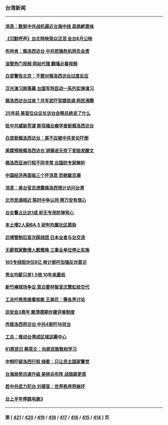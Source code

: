 ### 台湾新闻
---
#### [消息：数架中共战机逼近台海中线 具挑衅意味](../../pages/ncid1349361/n13793646.md?08021245) 
#### [《沉默呼声》台北特映观众泛泪 全台8月公映](../../pages/ncid1349361/n13792744.md?08021245) 
#### [布林肯：佩洛西访台 中共若搞危机将负全责](../../pages/ncid1349361/n13793506.md?08021245) 
#### [油管热门视频 网站代理 翻墙必看视频](http://209.222.30.114:81/youtube.html?08021245)
#### [白宫警告北京：不要对佩洛西访台过度反应](../../pages/ncid1349361/n13793433.md?08021245) 
#### [汉光演习刚落幕 台国军将启动一系列实弹演习](../../pages/ncid1349361/n13793252.md?08021245) 
#### [佩洛西访台过夜？共军武吓官媒低调 网民沸腾](../../pages/ncid1349361/n13793231.md?08021245) 
#### [25年前 美首位众议长访台会晤总统说了什么](../../pages/ncid1349361/n13793402.md?08021245) 
#### [批中共威胁荒谬 斯坦福台裔学者挺佩洛西访台](../../pages/ncid1349361/n13793409.md?08021245) 
#### [白宫挺佩洛西访台：美不应被中共言论吓倒](../../pages/ncid1349361/n13793411.md?08021245) 
#### [美媒预报佩洛西访台 胡锡进无奈下变脸发酸文](../../pages/ncid1349361/n13793398.md?08021245) 
#### [佩洛西亚洲行程不同寻常 台国防专家解析](../../pages/ncid1349361/n13793233.md?08021245) 
#### [中国经济再面临三个坏消息 恐掀裁员潮](../../pages/ncid1349361/n13793393.md?08021245) 
#### [消息：美台官员透露佩洛西预计访问台湾](../../pages/ncid1349361/n13793326.md?08021245) 
#### [北市民调相近 陈时中争认同 蒋万安有信心](../../pages/ncid1349361/n13793357.md?08021245) 
#### [台女警占比达1成 却无专用防弹背心](../../pages/ncid1349361/n13793335.md?08021245) 
#### [本土增2人染BA.5 研判均属社区感染](../../pages/ncid1349361/n13793334.md?08021245) 
#### [边境管制后首次踩线团 日本业者与台交流](../../pages/ncid1349361/n13793341.md?08021245) 
#### [无薪假家数增人数微降 三事业单位停止实施](../../pages/ncid1349361/n13793338.md?08021245) 
#### [165专线阻诈仅8亿 审计部吁加强反诈意识](../../pages/ncid1349361/n13793337.md?08021245) 
#### [男女均薪只差1.5倍 10年来最低](../../pages/ncid1349361/n13793302.md?08021245) 
#### [新竹棒球场争议 蓝白要林智坚沈慧虹给交代](../../pages/ncid1349361/n13793300.md?08021245) 
#### [工总吁换思维看核能 王美花：需各界讨论](../../pages/ncid1349361/n13793278.md?08021245) 
#### [运安会3周年 赖清德期许建评鉴制度](../../pages/ncid1349361/n13793305.md?08021245) 
#### [传裴洛西将访台 中共4架歼16扰台](../../pages/ncid1349361/n13793288.md?08021245) 
#### [工总：推动台湾成区域运筹中心](../../pages/ncid1349361/n13793286.md?08021245) 
#### [81原民日 蔡英文：向原民致敬和学习](../../pages/ncid1349361/n13793308.md?08021245) 
#### [中恫吓裴洛西行程 绿委：只让民主国家警觉](../../pages/ncid1349361/n13793289.md?08021245) 
#### [台海局势迅速升级 美排兵布阵 战狼跳更高](../../pages/ncid1349361/n13793269.md?08021245) 
#### [若中共武力犯台 刘德音：世界秩序将崩坏](../../pages/ncid1349361/n13793291.md?08021245) 
#### [台上半年停跳电逾3](../../pages/ncid1349361/n13793257.md?08021245) 

---
#### 第 [ [421](./421.md?08021245) / [420](./420.md?08021245) / [419](./419.md?08021245) / [418](./418.md?08021245) / [417](./417.md?08021245) / [416](./416.md?08021245) / [415](./415.md?08021245) / [414](./414.md?08021245) ] 页
